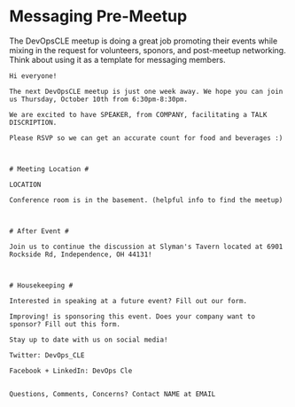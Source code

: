 # Messaging Pre-Meetup

The DevOpsCLE meetup is doing a great job promoting their events
while mixing in the request for volunteers, sponors, and post-meetup
networking. Think about using it as a template for messaging members.

```
Hi everyone!

The next DevOpsCLE meetup is just one week away. We hope you can join us Thursday, October 10th from 6:30pm-8:30pm.

We are excited to have SPEAKER, from COMPANY, facilitating a TALK DISCRIPTION.

Please RSVP so we can get an accurate count for food and beverages :)



# Meeting Location #

LOCATION

Conference room is in the basement. (helpful info to find the meetup)



# After Event #

Join us to continue the discussion at Slyman's Tavern located at 6901 Rockside Rd, Independence, OH 44131!



# Housekeeping #

Interested in speaking at a future event? Fill out our form.

Improving! is sponsoring this event. Does your company want to sponsor? Fill out this form.

Stay up to date with us on social media!

Twitter: DevOps_CLE

Facebook + LinkedIn: DevOps Cle


Questions, Comments, Concerns? Contact NAME at EMAIL
```
